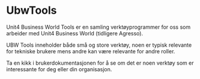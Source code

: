 # UbwTools
Unit4 Business World Tools er en samling verktøyprogrammer for oss som arbeider med Unit4 Business World (tidligere Agresso).

UBW Tools inneholder både små og store verktøy, noen er typisk relevante for tekniske brukere mens andre kan være relevante for andre roller.

Ta en kikk i brukerdokumentasjonen for å se om det er noen verktøy som er interessante for deg eller din organisasjon.
